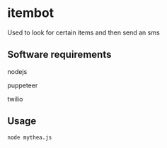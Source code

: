 # itembot
Used to look for certain items and then send an sms

## Software requirements

nodejs

puppeteer

twilio

## Usage

```node mythea.js```
